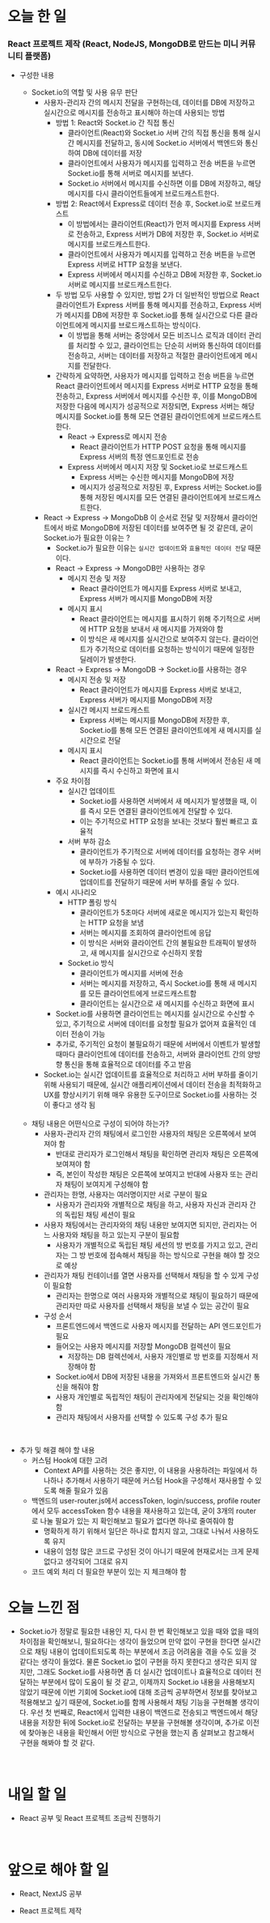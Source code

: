 # 오늘 한 일

### React 프로젝트 제작 (React, NodeJS, MongoDB로 만드는 미니 커뮤니티 플랫폼)

- 구성한 내용

  - Socket.io의 역할 및 사용 유무 판단
    - 사용자-관리자 간의 메시지 전달을 구현하는데, 데이터를 DB에 저장하고 실시간으로 메시지를 전송하고 표시해야 하는데 사용되는 방법
      - 방법 1: React와 Socket.io 간 직접 통신
        - 클라이언트(React)와 Socket.io 서버 간의 직접 통신을 통해 실시간 메시지를 전달하고, 동시에 Socket.io 서버에서 백엔드와 통신하여 DB에 데이터를 저장
        - 클라이언트에서 사용자가 메시지를 입력하고 전송 버튼을 누르면 Socket.io를 통해 서버로 메시지를 보낸다.
        - Socket.io 서버에서 메시지를 수신하면 이를 DB에 저장하고, 해당 메시지를 다시 클라이언트들에게 브로드캐스트한다.
      - 방법 2: React에서 Express로 데이터 전송 후, Socket.io로 브로드캐스트
        - 이 방법에서는 클라이언트(React)가 먼저 메시지를 Express 서버로 전송하고, Express 서버가 DB에 저장한 후, Socket.io 서버로 메시지를 브로드캐스트한다.
        - 클라이언트에서 사용자가 메시지를 입력하고 전송 버튼을 누르면 Express 서버로 HTTP 요청을 보낸다.
        - Express 서버에서 메시지를 수신하고 DB에 저장한 후, Socket.io 서버로 메시지를 브로드캐스트한다.
      - 두 방법 모두 사용할 수 있지만, 방법 2가 더 일반적인 방법으로 React 클라이언트가 Express 서버를 통해 메시지를 전송하고, Express 서버가 메시지를 DB에 저장한 후 Socket.io를 통해 실시간으로 다른 클라이언트에게 메시지를 브로드캐스트하는 방식이다.
        - 이 방법을 통해 서버는 중앙에서 모든 비즈니스 로직과 데이터 관리를 처리할 수 있고, 클라이언트는 단순히 서버와 통신하여 데이터를 전송하고, 서버는 데이터를 저장하고 적절한 클라이언트에게 메시지를 전달한다.
      - 간략하게 요약하면, 사용자가 메시지를 입력하고 전송 버튼을 누르면 React 클라이언트에서 메시지를 Express 서버로 HTTP 요청을 통해 전송하고, Express 서버에서 메시지를 수신한 후, 이를 MongoDB에 저장한 다음에 메시지가 성공적으로 저장되면, Express 서버는 해당 메시지를 Socket.io를 통해 모든 연결된 클라이언트에게 브로드캐스트한다.
        - React -> Express로 메시지 전송
          - React 클라이언트가 HTTP POST 요청을 통해 메시지를 Express 서버의 특정 엔드포인트로 전송
        - Express 서버에서 메시지 저장 및 Socket.io로 브로드캐스트
          - Express 서버는 수신한 메시지를 MongoDB에 저장
          - 메시지가 성공적으로 저장된 후, Express 서버는 Socket.io를 통해 저장된 메시지를 모든 연결된 클라이언트에게 브로드캐스트한다.
    - React -> Express -> MongoDbB 이 순서로 전달 및 저장해서 클라이언트에서 바로 MongoDB에 저장된 데이터를 보여주면 될 것 같은데, 굳이 Socket.io가 필요한 이유는 ?
      - Socket.io가 필요한 이유는 `실시간 업데이트`와 `효율적인 데이터 전달` 때문이다.
      - React -> Express -> MongoDB만 사용하는 경우
        - 메시지 전송 및 저장
          - React 클라이언트가 메시지를 Express 서버로 보내고, Express 서버가 메시지를 MongoDB에 저장
        - 메시지 표시
          - React 클라이언트는 메시지를 표시하기 위해 주기적으로 서버에 HTTP 요청을 보내서 새 메시지를 가져와야 함
          - 이 방식은 새 메시지를 실시간으로 보여주지 않는다. 클라이언트가 주기적으로 데이터를 요청하는 방식이기 때문에 일정한 딜레이가 발생한다.
      - React -> Express -> MongoDB -> Socket.io를 사용하는 경우
        - 메시지 전송 및 저장
          - React 클라이언트가 메시지를 Express 서버로 보내고, Express 서버가 메시지를 MongoDB에 저장
        - 실시간 메시지 브로드캐스트
          - Express 서버는 메시지를 MongoDB에 저장한 후, Socket.io를 통해 모든 연결된 클라이언트에게 새 메시지를 실시간으로 전달
        - 메시지 표시
          - React 클라이언트는 Socket.io를 통해 서버에서 전송된 새 메시지를 즉시 수신하고 화면에 표시
      - 주요 차이점
        - 실시간 업데이트
          - Socket.io를 사용하면 서버에서 새 메시지가 발생했을 때, 이를 즉시 모든 연결된 클라이언트에게 전달할 수 있다.
          - 이는 주기적으로 HTTP 요청을 보내는 것보다 훨씬 빠르고 효율적
        - 서버 부하 감소
          - 클라이언트가 주기적으로 서버에 데이터를 요청하는 경우 서버에 부하가 가중될 수 있다.
          - Socket.io를 사용하면 데이터 변경이 있을 때만 클라이언트에 업데이트를 전달하기 때문에 서버 부하를 줄일 수 있다.
      - 예시 시나리오
        - HTTP 폴링 방식
          - 클라이언트가 5초마다 서버에 새로운 메시지가 있는지 확인하는 HTTP 요청을 보냄
          - 서버는 메시지를 조회하여 클라이언트에 응답
          - 이 방식은 서버와 클라이언트 간의 불필요한 트래픽이 발생하고, 새 메시지를 실시간으로 수신하지 못함
        - Socket.io 방식
          - 클라이언트가 메시지를 서버에 전송
          - 서버는 메시지를 저장하고, 즉시 Socket.io를 통해 새 메시지를 모든 클라이언트에게 브로드캐스트함
          - 클라이언트는 실시간으로 새 메시지를 수신하고 화면에 표시
      - Socket.io를 사용하면 클라이언트는 메시지를 실시간으로 수신할 수 있고, 주기적으로 서버에 데이터를 요청할 필요가 없어져 효율적인 데이터 전송이 가능
      - 추가로, 주기적인 요청이 불필요하기 때문에 서버에서 이벤트가 발생할 때마다 클라이언트에 데이터를 전송하고, 서버와 클라이언트 간의 양방향 통신을 통해 효율적으로 데이터를 주고 받음
    - Socket.io는 실시간 업데이트를 효율적으로 처리하고 서버 부하를 줄이기 위해 사용되기 때문에, 실시간 애플리케이션에서 데이터 전송을 최적화하고 UX를 향상시키기 위해 매우 유용한 도구이므로 Socket.io를 사용하는 것이 좋다고 생각 됨

  <br />

  - 채팅 내용은 어떤식으로 구성이 되어야 하는가?
    - 사용자-관리자 간의 채팅에서 로그인한 사용자의 채팅은 오른쪽에서 보여져야 함
      - 반대로 관리자가 로그인해서 채팅을 확인하면 관리자 채팅은 오른쪽에 보여져야 함
      - 즉, 본인이 작성한 채팅은 오른쪽에 보여지고 반대에 사용자 또는 관리자 채팅이 보여지게 구성해야 함
    - 관리자는 한명, 사용자는 여러명이지만 서로 구분이 필요
      - 사용자가 관리자와 개별적으로 채팅을 하고, 사용자 자신과 관리자 간의 독립된 채팅 세션이 필요
    - 사용자 채팅에서는 관리자와의 채팅 내용만 보여지면 되지만, 관리자는 어느 사용자와 채팅을 하고 있는지 구분이 필요함
      - 사용자가 개별적으로 독립된 채팅 세션의 방 번호를 가지고 있고, 관리자는 그 방 번호에 접속해서 채팅을 하는 방식으로 구현을 해야 할 것으로 예상
    - 관리자가 채팅 컨테이너를 열면 사용자를 선택해서 채팅을 할 수 있게 구성이 필요함
      - 관리자는 한명으로 여러 사용자와 개별적으로 채팅이 필요하기 때문에 관리자만 따로 사용자를 선택해서 채팅을 보낼 수 있는 공간이 필요
    - 구성 순서
      - 프론트엔드에서 백엔드로 사용자 메시지를 전달하는 API 엔드포인트가 필요
      - 들어오는 사용자 메시지를 저장할 MongoDB 컬렉션이 필요
        - 저장하는 DB 컬렉션에서, 사용자 개인별로 방 번호를 지정해서 저장해야 함
      - Socket.io에서 DB에 저장된 내용을 가져와서 프론트엔드와 실시간 통신을 해줘야 함
      - 사용자 개인별로 독립적인 채팅이 관리자에게 전달되는 것을 확인해야 함
      - 관리자 채팅에서 사용자를 선택할 수 있도록 구성 추가 필요

<br />

- 추가 및 해결 해야 할 내용
  - 커스텀 Hook에 대한 고려
    - Context API를 사용하는 것은 좋지만, 이 내용을 사용하려는 파일에서 하나하나 추가해서 사용하기 때문에 커스텀 Hook을 구성해서 재사용할 수 있도록 해줄 필요가 있음
  - 백엔드의 user-router.js에서 accessToken, login/success, profile router에서 모두 accessToken 함수 내용을 재사용하고 있는데, 굳이 3개의 router로 나눌 필요가 있는 지 확인해보고 필요가 없다면 하나로 줄여줘야 함
    - 명확하게 하기 위해서 일단은 하나로 합치지 않고, 그대로 나눠서 사용하도록 유지
    - 내용이 엄청 많은 코드로 구성된 것이 아니기 때문에 현재로서는 크게 문제 없다고 생각되어 그대로 유지
  - 코드 예외 처리 더 필요한 부분이 있는 지 체크해야 함

# 오늘 느낀 점

- Socket.io가 정말로 필요한 내용인 지, 다시 한 번 확인해보고 있을 때와 없을 때의 차이점을 확인해보니, 필요하다는 생각이 들었으며 만약 없이 구현을 한다면 실시간으로 채팅 내용이 업데이트되도록 하는 부분에서 조금 어려움을 겪을 수도 있을 것 같다는 생각이 들었다. 물론 Socket.io 없이 구현을 하지 못한다고 생각은 되지 않지만, 그래도 Socket.io를 사용하면 좀 더 실시간 업데이트나 효율적으로 데이터 전달하는 부분에서 많이 도움이 될 것 같고, 이제까지 Socket.io 내용을 사용해보지 않았기 때문에 이번 기회에 Socket.io에 대해 조금씩 공부하면서 정보를 찾아보고 적용해보고 싶기 때문에, Socket.io를 함께 사용해서 채팅 기능을 구현해볼 생각이다. 우선 첫 번째로, React에서 입력한 내용이 백엔드로 전송되고 백엔드에서 해당 내용을 저장한 뒤에 Socket.io로 전달하는 부분을 구현해볼 생각이며, 추가로 이전에 찾아놓은 내용을 확인해서 어떤 방식으로 구현을 했는지 좀 살펴보고 참고해서 구현을 해봐야 할 것 같다.

<br />

# 내일 할 일

- React 공부 및 React 프로젝트 조금씩 진행하기

<br />

# 앞으로 해야 할 일

- React, NextJS 공부

- React 프로젝트 제작

